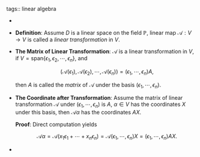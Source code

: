 tags:: linear algebra

-
- **Definition**: Assume $D$ is a linear space on the field $\mathbb{P}$, linear map $\mathcal{A}: V \rightarrow V$ is called a _linear transformation_ in $V$.
- **The Matrix of Linear Transformation**: $\mathcal{A}$ is a linear transformation in $V$, if $V = \mathrm{span}\{\epsilon_1,\epsilon_2,\cdots,\epsilon_n\}$, and
  
  $$ (\mathcal{A}(\epsilon_1),\mathcal{A}(\epsilon_2),\cdots,\mathcal{A}(\epsilon_n)) = (\epsilon_1,\cdots,\epsilon_n)A, $$
  
  then $A$ is called the _matrix_ of $\mathcal{A}$ under the basis $(\epsilon_1,\cdots,\epsilon_n)$.
- **The Coordinate after Transformation**: Assume the matrix of linear transformation $\mathcal{A}$ under $(\epsilon_1,\cdots,\epsilon_n)$ is $A$, $\alpha \in V$ has the coordinates $X$ under this basis, then $\mathcal{A}\alpha$ has the coordinates $AX$.
  
  **Proof**: Direct computation yields
  
  $$ \mathcal{A}\alpha = \mathcal{A}(x_1\epsilon_1+ \cdots + x_n\epsilon_n) = \mathcal{A}(\epsilon_1,\cdots,\epsilon_n)X = (\epsilon_1,\cdots,\epsilon_n)AX. $$
-